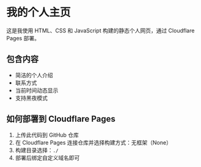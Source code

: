 # 我的个人主页

这是我使用 HTML、CSS 和 JavaScript 构建的静态个人网页，通过 Cloudflare Pages 部署。

## 包含内容

- 简洁的个人介绍
- 联系方式
- 当前时间动态显示
- 支持黑夜模式

## 如何部署到 Cloudflare Pages

1. 上传此代码到 GitHub 仓库
2. 在 Cloudflare Pages 连接仓库并选择构建方式：无框架（None）
3. 构建目录选择：`./`
4. 部署后绑定自定义域名即可
